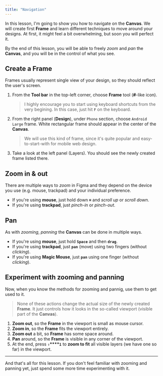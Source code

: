 ```yaml
---
title: "Navigation"
---
```


In this lesson, I'm going to show you how to navigate on the **Canvas**. We will create first **Frame** and learn different techniques to move around your designs. At first, it might feel a bit overwhelming, but soon you will perfect it.

By the end of this lesson, you will be able to freely _zoom_ and _pan_ the **Canvas**, and you will be in the control of what you see.

## Create a Frame

Frames usually represent single view of your design, so they should reflect the user's screen.

1. From the **Tool bar** in the top-left corner, choose **Frame** tool (**#**-like icon).
   > I highly encourage you to start using keyboard shortcuts from the very begining. In this case, just hit **`F`** on the keyboard.
2. From the right panel (**Design**), under `Phone` section, choose `Android Large` frame. White rectangular frame should appear in the center of the **Canvas**.
   > We will use this kind of frame, since it's quite popular and easy-to-start-with for mobile web design.
3. Take a look at the left panel (Layers). You should see the newly created frame listed there.

## Zoom in & out

There are multiple ways to _zoom_ in Figma and they depend on the device you use (e.g. mouse, trackpad) and your individual preference.

- If you're using **mouse**, just hold down **`⌘`** and _scroll up_ or _scroll down_.
- If you're using **trackpad**, just _pinch-in_ or _pinch-out_.

## Pan

As with _zooming_, _panning_ the **Canvas** can be done in multiple ways.

- If you're using **mouse**, just hold **`Space`** and then **`drag`**.
- If you're using **trackpad**, just **`pan`** (move) using two fingers (without _clicking_).
- If you're using **Magic Mouse**, just **`pan`** using one finger (without _clicking_).

## Experiment with zooming and panning

Now, when you know the methods for zooming and pannig, use them to get used to it.

> None of these actions change the actual size of the newly created **Frame**. It just controls how it looks in the so-called viewport (visible part of the **Canvas**).

1. **Zoom out**, so the **Frame** in the viewport is small as mouse cursor.
2. **Zoom in**, so the **Frame** fits the viewport entirely.
3. **Zoom out** a bit, so **Frame** has some space around.
4. **Pan** around, so the **Frame** is visible in any corner of the viewport.
5. At the end, press **`⇧`****`1`** to **zoom to fit** all visible layers (we have one so far) in the viewport.

---

And that's all for this lesson. If you don't feel familiar with zooming and panning yet, just spend some more time experimenting with it.

